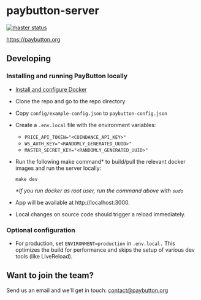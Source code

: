 # paybutton-server
[![master status](https://github.com/paybutton/paybutton-server/actions/workflows/on-push-master.yml/badge.svg)](https://github.com/paybutton/paybutton-server/actions/workflows/on-push-master.yml)

https://paybutton.org

## Developing
### Installing and running PayButton locally
- [Install and configure Docker](https://docs.docker.com/get-docker/)
- Clone the repo and go to the repo directory
- Copy `config/example-config.json` to `paybutton-config.json`
- Create a `.env.local` file with the environment variables:
  + `PRICE_API_TOKEN="<COINDANCE_API_KEY>"`
  + `WS_AUTH_KEY="<RANDOMLY_GENERATED_UUID>"`
  + `MASTER_SECRET_KEY="<RANDOMLY_GENERATED_UUID>"`

- Run the following make command* to build/pull the relevant docker images and run the server locally:


    ```
    make dev
    ```
	_*If you run docker as root user, run the command above with `sudo`_

- App will be available at http://localhost:3000.
- Local changes on source code should trigger a reload immediately.


### Optional configuration
- For production, set `ENVIRONMENT=production` in `.env.local.` This optimizes the build for performance and skips the setup of various dev tools (like LiveReload).
<!--
- Enable _social login_ by filling up `.env` or `.env.local` file with your social provider credentials. You can get testing credentials and more detailed instructions [here](https://supertokens.com/docs/thirdpartyemailpassword/quick-setup/backend#2-initialise-supertokens).
-->

## Want to join the team?

Send us an email and we'll get in touch: contact@paybutton.org

